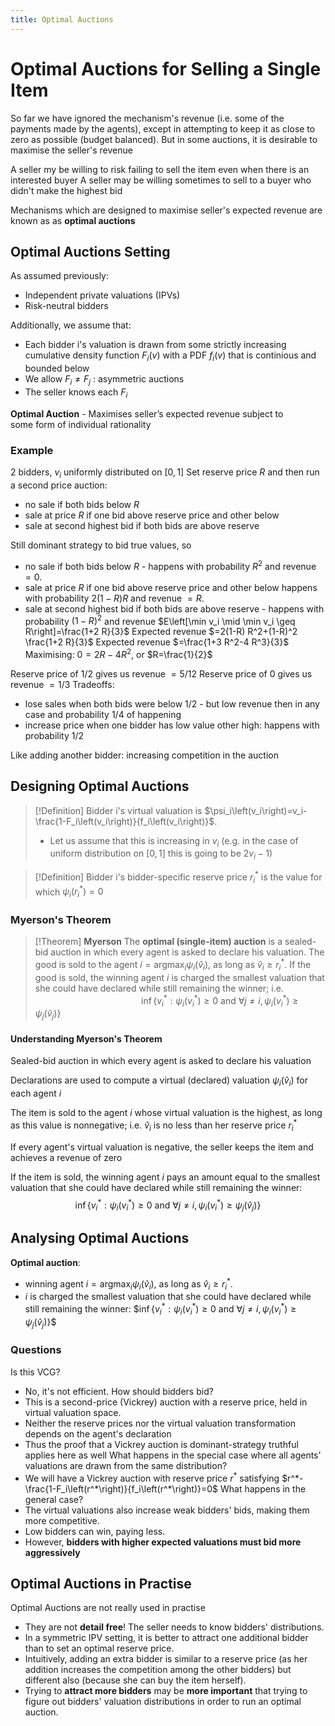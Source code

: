 ```yaml
---
title: Optimal Auctions
---
```

# Optimal Auctions for Selling a Single Item

So far we have ignored the mechanism's revenue (i.e. some of the payments made by the agents), except in attempting to keep it as close to zero as possible (budget balanced).
But in some auctions, it is desirable to maximise the seller's revenue

A seller my be willing to risk failing to sell the item even when there is an interested buyer
A seller may be willing sometimes to sell to a buyer who didn't make the highest bid

Mechanisms which are designed to maximise seller's expected revenue are known as as **optimal auctions**

## Optimal Auctions Setting

As assumed previously:
- Independent private valuations (IPVs)  
- Risk-neutral bidders

Additionally, we assume that:
- Each bidder i's valuation is drawn from some strictly increasing cumulative density function $F_i(v)$ with a PDF $f_i(v)$ that is continious and bounded below
- We allow $F_i \neq F_j$ : asymmetric auctions
- The seller knows each $F_i$

**Optimal Auction** - Maximises seller’s expected revenue subject to  
some form of individual rationality

### Example
2 bidders, $v_i$ uniformly distributed on $[0,1]$
Set reserve price $R$ and then run a second price auction:
- no sale if both bids below $R$
- sale at price $R$ if one bid above reserve price and other below
- sale at second highest bid if both bids are above reserve

Still dominant strategy to bid true values, so
- no sale if both bids below $R$ - happens with probability $R^2$ and revenue $=0$.
- sale at price $R$ if one bid above reserve price and other below happens with probability $2(1-R) R$ and revenue $=R$.
- sale at second highest bid if both bids are above reserve - happens with probability $(1-R)^2$ and revenue
$E\left[\min v_i \mid \min v_i \geq R\right]=\frac{1+2 R}{3}$
Expected revenue $=2(1-R) R^2+(1-R)^2 \frac{1+2 R}{3}$
Expected revenue $=\frac{1+3 R^2-4 R^3}{3}$
Maximising: $0=2 R-4 R^2$, or $R=\frac{1}{2}$

Reserve price of $1 / 2$ gives us revenue $=5 / 12$
Reserve price of 0 gives us revenue $=1 / 3$
Tradeoffs:
- lose sales when both bids were below $1 / 2$ - but low revenue then in any case and probability $1 / 4$ of happening
- increase price when one bidder has low value other high: happens with probability $1 / 2$

Like adding another bidder: increasing competition in the auction

## Designing Optimal Auctions

>[!Definition]
>Bidder i's virtual valuation is $\psi_i\left(v_i\right)=v_i-\frac{1-F_i\left(v_i\right)}{f_i\left(v_i\right)}$.
>- Let us assume that this is increasing in $v_i$ (e.g. in the case of uniform distribution on $[0,1]$ this is going to be $\left.2 v_i-1\right)$

>[!Definition]
Bidder i's bidder-specific reserve price $r_i^*$ is the value for which $\psi_i\left(r_i^*\right)=0$

### Myerson's Theorem
>[!Theorem]
>**Myerson**
>The **optimal (single-item) auction** is a sealed-bid auction in which every agent is asked to declare his valuation. The good is sold to the agent $i=\operatorname{argmax}_i \psi_i\left(\hat{v}_i\right)$, as long as $\hat{v}_i \geq r_i^*$. If the good is sold, the winning agent $i$ is charged the smallest valuation that she could have declared while still remaining the winner; i.e.
$\hspace{11em}\inf \left\{v_i^*: \psi_i\left(v_i^*\right) \geq 0 \text { and } \forall j \neq i, \psi_i\left(v_i^*\right) \geq \psi_j\left(\hat{v}_j\right)\right\}$

#### Understanding Myerson's Theorem
Sealed-bid auction in which every agent is asked to declare his valuation

Declarations are used to compute a virtual (declared) valuation $\psi_i\left(\hat{v}_i\right)$ for each agent $i$

The item is sold to the agent $i$ whose virtual valuation is the highest, as long as this value is nonnegative; i.e. $\hat{v}_i$ is no less than her reserve price $r_i^*$

If every agent's virtual valuation is negative, the seller keeps the item and achieves a revenue of zero

If the item is sold, the winning agent $i$ pays an amount equal to the smallest valuation that she could have declared while still remaining the winner:
$$
\inf \left\{v_i^*: \psi_i\left(v_i^*\right) \geq 0 \text { and } \forall j \neq i, \psi_i\left(v_i^*\right) \geq \psi_j\left(\hat{v}_j\right)\right\}
$$
## Analysing Optimal Auctions

**Optimal auction**:
- winning agent $i=\operatorname{argmax}_i \psi_i\left(\hat{v}_i\right)$, as long as $\hat{v}_i \geq r_i^*$.
- $i$ is charged the smallest valuation that she could have declared while still remaining the winner:
$$\inf \left\{v_i^*: \psi_i\left(v_i^*\right) \geq 0\right.$ and $\left.\forall j \neq i, \psi_i\left(v_i^*\right) \geq \psi_j\left(\hat{v}_j\right)\right\}$$

### Questions
Is this VCG?
- No, it's not efficient.
How should bidders bid?
- This is a second-price (Vickrey) auction with a reserve price, held in virtual valuation space.
- Neither the reserve prices nor the virtual valuation transformation depends on the agent's declaration
- Thus the proof that a Vickrey auction is dominant-strategy truthful applies here as well
What happens in the special case where all agents' valuations are drawn from the same distribution?
- We will have a Vickrey auction with reserve price $r^*$ satisfying $r^*-\frac{1-F_i\left(r^*\right)}{f_i\left(r^*\right)}=0$
What happens in the general case?
- The virtual valuations also increase weak bidders' bids, making them more competitive.
- Low bidders can win, paying less.
- However, **bidders with higher expected valuations must bid more aggressively**

## Optimal Auctions in Practise

Optimal Auctions are not really used in practise
- They are not **detail free**! The seller needs to know bidders' distributions.
- In a symmetric IPV setting, it is better to attract one additional bidder than to set an optimal reserve price.
- Intuitively, adding an extra bidder is similar to a reserve price (as her addition increases the competition among the other bidders) but different also (because she can buy the item herself).
- Trying to **attract more bidders** may be **more important** that trying to figure out bidders' valuation distributions in order to run an optimal auction.